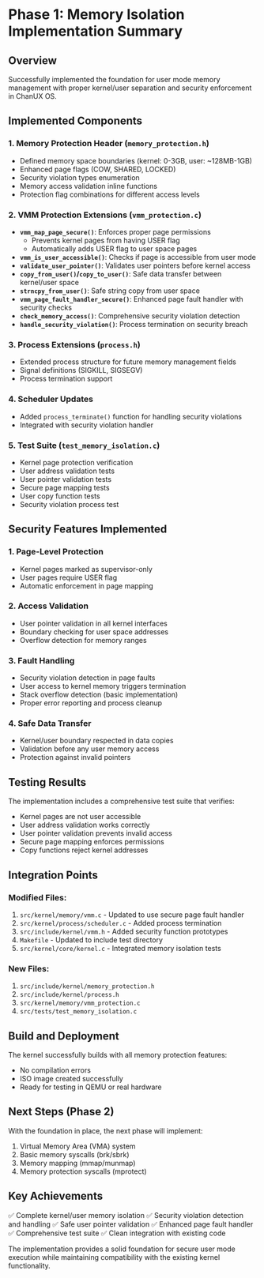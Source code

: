 # Phase 1: Memory Isolation Implementation Summary

## Overview

Successfully implemented the foundation for user mode memory management with proper kernel/user separation and security enforcement in ChanUX OS.

## Implemented Components

### 1. Memory Protection Header (`memory_protection.h`)
- Defined memory space boundaries (kernel: 0-3GB, user: ~128MB-1GB)
- Enhanced page flags (COW, SHARED, LOCKED)
- Security violation types enumeration
- Memory access validation inline functions
- Protection flag combinations for different access levels

### 2. VMM Protection Extensions (`vmm_protection.c`)
- **`vmm_map_page_secure()`**: Enforces proper page permissions
  - Prevents kernel pages from having USER flag
  - Automatically adds USER flag to user space pages
- **`vmm_is_user_accessible()`**: Checks if page is accessible from user mode
- **`validate_user_pointer()`**: Validates user pointers before kernel access
- **`copy_from_user()`/`copy_to_user()`**: Safe data transfer between kernel/user space
- **`strncpy_from_user()`**: Safe string copy from user space
- **`vmm_page_fault_handler_secure()`**: Enhanced page fault handler with security checks
- **`check_memory_access()`**: Comprehensive security violation detection
- **`handle_security_violation()`**: Process termination on security breach

### 3. Process Extensions (`process.h`)
- Extended process structure for future memory management fields
- Signal definitions (SIGKILL, SIGSEGV)
- Process termination support

### 4. Scheduler Updates
- Added `process_terminate()` function for handling security violations
- Integrated with security violation handler

### 5. Test Suite (`test_memory_isolation.c`)
- Kernel page protection verification
- User address validation tests
- User pointer validation tests
- Secure page mapping tests
- User copy function tests
- Security violation process test

## Security Features Implemented

### 1. Page-Level Protection
- Kernel pages marked as supervisor-only
- User pages require USER flag
- Automatic enforcement in page mapping

### 2. Access Validation
- User pointer validation in all kernel interfaces
- Boundary checking for user space addresses
- Overflow detection for memory ranges

### 3. Fault Handling
- Security violation detection in page faults
- User access to kernel memory triggers termination
- Stack overflow detection (basic implementation)
- Proper error reporting and process cleanup

### 4. Safe Data Transfer
- Kernel/user boundary respected in data copies
- Validation before any user memory access
- Protection against invalid pointers

## Testing Results

The implementation includes a comprehensive test suite that verifies:
- Kernel pages are not user accessible
- User address validation works correctly
- User pointer validation prevents invalid access
- Secure page mapping enforces permissions
- Copy functions reject kernel addresses

## Integration Points

### Modified Files:
1. `src/kernel/memory/vmm.c` - Updated to use secure page fault handler
2. `src/kernel/process/scheduler.c` - Added process termination
3. `src/include/kernel/vmm.h` - Added security function prototypes
4. `Makefile` - Updated to include test directory
5. `src/kernel/core/kernel.c` - Integrated memory isolation tests

### New Files:
1. `src/include/kernel/memory_protection.h`
2. `src/include/kernel/process.h` 
3. `src/kernel/memory/vmm_protection.c`
4. `src/tests/test_memory_isolation.c`

## Build and Deployment

The kernel successfully builds with all memory protection features:
- No compilation errors
- ISO image created successfully
- Ready for testing in QEMU or real hardware

## Next Steps (Phase 2)

With the foundation in place, the next phase will implement:
1. Virtual Memory Area (VMA) system
2. Basic memory syscalls (brk/sbrk)
3. Memory mapping (mmap/munmap)
4. Memory protection syscalls (mprotect)

## Key Achievements

✅ Complete kernel/user memory isolation
✅ Security violation detection and handling
✅ Safe user pointer validation
✅ Enhanced page fault handler
✅ Comprehensive test suite
✅ Clean integration with existing code

The implementation provides a solid foundation for secure user mode execution while maintaining compatibility with the existing kernel functionality.